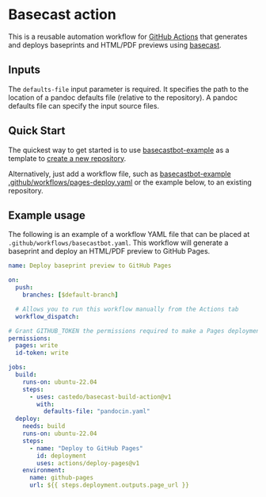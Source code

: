# Basecast action

This is a reusable automation workflow for [GitHub Actions](https://github.com/features/actions)
that generates and deploys baseprints and HTML/PDF previews using
[basecast](https://baseprints.singlesource.pub/basecast).


## Inputs

The `defaults-file` input parameter is required.
It specifies the path to the location of a
pandoc defaults file (relative to the repository).
A pandoc defaults file can specify the input source files.


## Quick Start

The quickest way to get started is to use
[basecastbot-example](https://github.com/castedo/basecastbot-example/)
as a template to [create a new repository](
https://github.com/new?template_owner=castedo&template_name=basecastbot-example
).

Alternatively, just add a workflow file, such as
[basecastbot-example .github/workflows/pages-deploy.yaml](
https://github.com/castedo/basecastbot-example/blob/main/.github/workflows/pages-deploy.yaml
)
or the example below,
to an existing repository.


## Example usage

The following is an example of a workflow YAML file that can be placed at
`.github/workflows/basecastbot.yaml`.
This workflow will generate a baseprint and deploy an HTML/PDF preview to GitHub Pages.

```yaml
name: Deploy baseprint preview to GitHub Pages

on:
  push:
    branches: [$default-branch]

  # Allows you to run this workflow manually from the Actions tab
  workflow_dispatch:

# Grant GITHUB_TOKEN the permissions required to make a Pages deployment
permissions:
  pages: write
  id-token: write

jobs:
  build:
    runs-on: ubuntu-22.04
    steps:
      - uses: castedo/basecast-build-action@v1
        with:
          defaults-file: "pandocin.yaml"
  deploy:
    needs: build
    runs-on: ubuntu-22.04
    steps:
      - name: "Deploy to GitHub Pages"
        id: deployment
        uses: actions/deploy-pages@v1
    environment:
      name: github-pages
      url: ${{ steps.deployment.outputs.page_url }}
```
